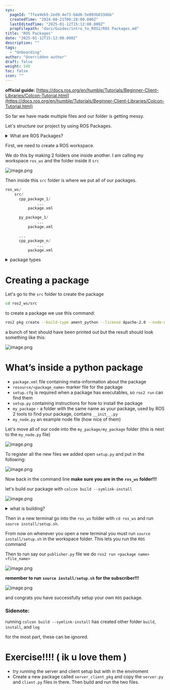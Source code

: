 ```yaml
---
sys:
  pageId: "7fea9eb5-2ed9-4e73-b6d6-5e093b833dbb"
  createdTime: "2024-08-21T00:28:00.000Z"
  lastEditedTime: "2025-01-12T15:12:00.000Z"
  propFilepath: "docs/Guides/intro_to_ROS2/ROS Packages.md"
title: "ROS Packages"
date: "2025-01-12T15:12:00.000Z"
description: ""
tags:
  - "Onboarding"
author: "Overridden author"
draft: false
weight: 145
toc: false
icon: ""
---
```


**official guide:** [https://docs.ros.org/en/humble/Tutorials/Beginner-Client-Libraries/Colcon-Tutorial.html](https://docs.ros.org/en/humble/Tutorials/Beginner-Client-Libraries/Colcon-Tutorial.html)

So far we have made multiple files and our folder is getting messy.

Let's structure our project by using ROS Packages.

<details>

<summary>What are ROS Packages?</summary>

ROS Packages are, as the name implies, packages of code that are highly sharable between ROS developers.

They consist of a folder, `package.xml` file, and source code

```python
      cpp_package_1/
		      ... imagine much code files here ..
          package.xml
```

</details>

First, we need to create a ROS workspace.

We do this by making 2 folders one inside another. I am calling my workspace `ros_ws` and the folder inside it `src`

![image.png](https://prod-files-secure.s3.us-west-2.amazonaws.com/d518164a-d88e-44d1-a4ee-3adb3bd8bce0/70706947-fd18-4537-a67b-e12946812d31/image.png?X-Amz-Algorithm=AWS4-HMAC-SHA256&X-Amz-Content-Sha256=UNSIGNED-PAYLOAD&X-Amz-Credential=ASIAZI2LB466SDNLFYQV%2F20250505%2Fus-west-2%2Fs3%2Faws4_request&X-Amz-Date=20250505T100959Z&X-Amz-Expires=3600&X-Amz-Security-Token=IQoJb3JpZ2luX2VjEIL%2F%2F%2F%2F%2F%2F%2F%2F%2F%2FwEaCXVzLXdlc3QtMiJHMEUCIC29EvtJFgmYGWNLWTS2oupvFl87pDhkNApTVLuA7lE4AiEAi0UZbPsztZMJ9kDuBccmFCeuNga2Y8RkzcDJoHtSfjMq%2FwMIKxAAGgw2Mzc0MjMxODM4MDUiDK%2Bscs17yHBNKL8BDyrcAzKscEHpzl4CeIcKYoZS8uqIZ17nuwbASNE6ADbVIJHGUDYdXcgW5j3HmvCY6ACvM%2FcUfyyDhWdENHxorS8R6Hi2NR5D%2F1wG3nJkoLFFYPCoLH80lGazHOURR5whMecWXG5B2jDPTClghcuQdkkkCWmjRA8mw7QLuyXGwQSHgwCKNSBBD3PeQaiQ2EK8Cp1HaIluU1C%2FPVedWUSsHZWl0llZWuXJ%2Bdc4%2BHH4OR5CpYxVss89PKGQIbOO2W8cWSME5t1y60Nftfe%2BmM%2FSkmc2pQ96W39l8Mo3RZmv7Uur4hHU2SEk0xYf6%2B73fo80gD5QE5ud3AxXQEbHnp1vdf8wde2kX%2BEVA%2FzslCQIrrij%2FY2pOQu10mfraCOZRW07X1KK84AcimGvyfjIlrmWQUVM67a2TMW%2BvUzhfSGLE2kjfaFtLsrgMitxxjgSrGJ1P5wZt0zsqNH2VHWjmBQPlEPV81z03f4rAtlVQ6%2BkNbN%2Fc8Vf%2Bw2gfl7uAfYQcI8QqVMe3pThVdKCwjk7IIXn6p3T5B4WQ1ZtnJseNCd%2FkKi8U%2FPoqsfLzNxfa94KfIlabGKclWS4YaItj%2BJQnqktVfzNyeXe1W1xIHVTWGslIa8Us7BjKrEhSABfDfJZvNynMLyX4sAGOqUBMhw6mr3ETNEK%2B5SGkY8iU2iJx0dYHQSb3ygkl9W772DDl5gHE9sShGDoLAEuVRSrQYI71VyzJbpgqNXDYaVZbFHNVh6NGeuDOOtF3O0mEi2PtIWV%2BeKziRGrpmENRlocd3zxpUmdjpNrLNVl%2FxevAgSIp1LFDSxkXrCMM4PvnOEyy7kfD21tlGBR3MDBESkdK9JoekdX3HvOAObytAE7xY8Ma8kU&X-Amz-Signature=7720fdecd1eaee781b00372bf2c21cadc6c57413aed79eedd70a4a9c2b0f9834&X-Amz-SignedHeaders=host&x-id=GetObject)

Then inside this `src` folder is where we put all of our packages.

```python
ros_ws/
    src/
      cpp_package_1/
		      ...
          package.xml

      py_package_1/
		      ...
          package.xml

      ...
      cpp_package_n/
		      ...
          package.xml

```

<details>

<summary>package types</summary>

packages can be either `C++` or python.

the intern file structure is different for each but for this guide we will stick to creating python packages

</details>

# Creating a package

Let's go to the `src` folder to create the package

```bash
cd ros2_ws/src
```

to create a package we use this command:

```bash
ros2 pkg create --build-type ament_python --license Apache-2.0 --node-name my_node my_package
```

a bunch of text should have been printed out but the result should look something like this:

![image.png](https://prod-files-secure.s3.us-west-2.amazonaws.com/d518164a-d88e-44d1-a4ee-3adb3bd8bce0/e6cf1e3f-8512-4a3e-b131-079f800bf3e8/image.png?X-Amz-Algorithm=AWS4-HMAC-SHA256&X-Amz-Content-Sha256=UNSIGNED-PAYLOAD&X-Amz-Credential=ASIAZI2LB466SDNLFYQV%2F20250505%2Fus-west-2%2Fs3%2Faws4_request&X-Amz-Date=20250505T100959Z&X-Amz-Expires=3600&X-Amz-Security-Token=IQoJb3JpZ2luX2VjEIL%2F%2F%2F%2F%2F%2F%2F%2F%2F%2FwEaCXVzLXdlc3QtMiJHMEUCIC29EvtJFgmYGWNLWTS2oupvFl87pDhkNApTVLuA7lE4AiEAi0UZbPsztZMJ9kDuBccmFCeuNga2Y8RkzcDJoHtSfjMq%2FwMIKxAAGgw2Mzc0MjMxODM4MDUiDK%2Bscs17yHBNKL8BDyrcAzKscEHpzl4CeIcKYoZS8uqIZ17nuwbASNE6ADbVIJHGUDYdXcgW5j3HmvCY6ACvM%2FcUfyyDhWdENHxorS8R6Hi2NR5D%2F1wG3nJkoLFFYPCoLH80lGazHOURR5whMecWXG5B2jDPTClghcuQdkkkCWmjRA8mw7QLuyXGwQSHgwCKNSBBD3PeQaiQ2EK8Cp1HaIluU1C%2FPVedWUSsHZWl0llZWuXJ%2Bdc4%2BHH4OR5CpYxVss89PKGQIbOO2W8cWSME5t1y60Nftfe%2BmM%2FSkmc2pQ96W39l8Mo3RZmv7Uur4hHU2SEk0xYf6%2B73fo80gD5QE5ud3AxXQEbHnp1vdf8wde2kX%2BEVA%2FzslCQIrrij%2FY2pOQu10mfraCOZRW07X1KK84AcimGvyfjIlrmWQUVM67a2TMW%2BvUzhfSGLE2kjfaFtLsrgMitxxjgSrGJ1P5wZt0zsqNH2VHWjmBQPlEPV81z03f4rAtlVQ6%2BkNbN%2Fc8Vf%2Bw2gfl7uAfYQcI8QqVMe3pThVdKCwjk7IIXn6p3T5B4WQ1ZtnJseNCd%2FkKi8U%2FPoqsfLzNxfa94KfIlabGKclWS4YaItj%2BJQnqktVfzNyeXe1W1xIHVTWGslIa8Us7BjKrEhSABfDfJZvNynMLyX4sAGOqUBMhw6mr3ETNEK%2B5SGkY8iU2iJx0dYHQSb3ygkl9W772DDl5gHE9sShGDoLAEuVRSrQYI71VyzJbpgqNXDYaVZbFHNVh6NGeuDOOtF3O0mEi2PtIWV%2BeKziRGrpmENRlocd3zxpUmdjpNrLNVl%2FxevAgSIp1LFDSxkXrCMM4PvnOEyy7kfD21tlGBR3MDBESkdK9JoekdX3HvOAObytAE7xY8Ma8kU&X-Amz-Signature=cd8df72aefb13896368435b73e26417ef251f8bc8a7367dc87e82a95fd3a1539&X-Amz-SignedHeaders=host&x-id=GetObject)

# What’s inside a python package

- `package.xml` file containing meta-information about the package
- `resource/<package_name>` marker file for the package
- `setup.cfg` is required when a package has executables, so `ros2 run` can find them
- `setup.py` containing instructions for how to install the package
- `my_package` - a folder with the same name as your package, used by ROS 2 tools to find your package, contains `__init__.py`
- `my_node.py` an example node file (how nice of them)

Let's move all of our code into the `my_package/my_package` folder (this is next to the `my_node.py` file)

![image.png](https://prod-files-secure.s3.us-west-2.amazonaws.com/d518164a-d88e-44d1-a4ee-3adb3bd8bce0/9ce58f11-0da9-4d3e-b86d-506a9685d378/image.png?X-Amz-Algorithm=AWS4-HMAC-SHA256&X-Amz-Content-Sha256=UNSIGNED-PAYLOAD&X-Amz-Credential=ASIAZI2LB466SDNLFYQV%2F20250505%2Fus-west-2%2Fs3%2Faws4_request&X-Amz-Date=20250505T100959Z&X-Amz-Expires=3600&X-Amz-Security-Token=IQoJb3JpZ2luX2VjEIL%2F%2F%2F%2F%2F%2F%2F%2F%2F%2FwEaCXVzLXdlc3QtMiJHMEUCIC29EvtJFgmYGWNLWTS2oupvFl87pDhkNApTVLuA7lE4AiEAi0UZbPsztZMJ9kDuBccmFCeuNga2Y8RkzcDJoHtSfjMq%2FwMIKxAAGgw2Mzc0MjMxODM4MDUiDK%2Bscs17yHBNKL8BDyrcAzKscEHpzl4CeIcKYoZS8uqIZ17nuwbASNE6ADbVIJHGUDYdXcgW5j3HmvCY6ACvM%2FcUfyyDhWdENHxorS8R6Hi2NR5D%2F1wG3nJkoLFFYPCoLH80lGazHOURR5whMecWXG5B2jDPTClghcuQdkkkCWmjRA8mw7QLuyXGwQSHgwCKNSBBD3PeQaiQ2EK8Cp1HaIluU1C%2FPVedWUSsHZWl0llZWuXJ%2Bdc4%2BHH4OR5CpYxVss89PKGQIbOO2W8cWSME5t1y60Nftfe%2BmM%2FSkmc2pQ96W39l8Mo3RZmv7Uur4hHU2SEk0xYf6%2B73fo80gD5QE5ud3AxXQEbHnp1vdf8wde2kX%2BEVA%2FzslCQIrrij%2FY2pOQu10mfraCOZRW07X1KK84AcimGvyfjIlrmWQUVM67a2TMW%2BvUzhfSGLE2kjfaFtLsrgMitxxjgSrGJ1P5wZt0zsqNH2VHWjmBQPlEPV81z03f4rAtlVQ6%2BkNbN%2Fc8Vf%2Bw2gfl7uAfYQcI8QqVMe3pThVdKCwjk7IIXn6p3T5B4WQ1ZtnJseNCd%2FkKi8U%2FPoqsfLzNxfa94KfIlabGKclWS4YaItj%2BJQnqktVfzNyeXe1W1xIHVTWGslIa8Us7BjKrEhSABfDfJZvNynMLyX4sAGOqUBMhw6mr3ETNEK%2B5SGkY8iU2iJx0dYHQSb3ygkl9W772DDl5gHE9sShGDoLAEuVRSrQYI71VyzJbpgqNXDYaVZbFHNVh6NGeuDOOtF3O0mEi2PtIWV%2BeKziRGrpmENRlocd3zxpUmdjpNrLNVl%2FxevAgSIp1LFDSxkXrCMM4PvnOEyy7kfD21tlGBR3MDBESkdK9JoekdX3HvOAObytAE7xY8Ma8kU&X-Amz-Signature=43e9f13e69f1c56a0d23ac2d86ee5f0b4953edd070ec5d4bbffdc626ba3717e4&X-Amz-SignedHeaders=host&x-id=GetObject)

To register all the new files we added open `setup.py` and put in the following:

![image.png](https://prod-files-secure.s3.us-west-2.amazonaws.com/d518164a-d88e-44d1-a4ee-3adb3bd8bce0/1cd7c262-4cae-4496-9d75-c178537d24a2/image.png?X-Amz-Algorithm=AWS4-HMAC-SHA256&X-Amz-Content-Sha256=UNSIGNED-PAYLOAD&X-Amz-Credential=ASIAZI2LB466SDNLFYQV%2F20250505%2Fus-west-2%2Fs3%2Faws4_request&X-Amz-Date=20250505T100959Z&X-Amz-Expires=3600&X-Amz-Security-Token=IQoJb3JpZ2luX2VjEIL%2F%2F%2F%2F%2F%2F%2F%2F%2F%2FwEaCXVzLXdlc3QtMiJHMEUCIC29EvtJFgmYGWNLWTS2oupvFl87pDhkNApTVLuA7lE4AiEAi0UZbPsztZMJ9kDuBccmFCeuNga2Y8RkzcDJoHtSfjMq%2FwMIKxAAGgw2Mzc0MjMxODM4MDUiDK%2Bscs17yHBNKL8BDyrcAzKscEHpzl4CeIcKYoZS8uqIZ17nuwbASNE6ADbVIJHGUDYdXcgW5j3HmvCY6ACvM%2FcUfyyDhWdENHxorS8R6Hi2NR5D%2F1wG3nJkoLFFYPCoLH80lGazHOURR5whMecWXG5B2jDPTClghcuQdkkkCWmjRA8mw7QLuyXGwQSHgwCKNSBBD3PeQaiQ2EK8Cp1HaIluU1C%2FPVedWUSsHZWl0llZWuXJ%2Bdc4%2BHH4OR5CpYxVss89PKGQIbOO2W8cWSME5t1y60Nftfe%2BmM%2FSkmc2pQ96W39l8Mo3RZmv7Uur4hHU2SEk0xYf6%2B73fo80gD5QE5ud3AxXQEbHnp1vdf8wde2kX%2BEVA%2FzslCQIrrij%2FY2pOQu10mfraCOZRW07X1KK84AcimGvyfjIlrmWQUVM67a2TMW%2BvUzhfSGLE2kjfaFtLsrgMitxxjgSrGJ1P5wZt0zsqNH2VHWjmBQPlEPV81z03f4rAtlVQ6%2BkNbN%2Fc8Vf%2Bw2gfl7uAfYQcI8QqVMe3pThVdKCwjk7IIXn6p3T5B4WQ1ZtnJseNCd%2FkKi8U%2FPoqsfLzNxfa94KfIlabGKclWS4YaItj%2BJQnqktVfzNyeXe1W1xIHVTWGslIa8Us7BjKrEhSABfDfJZvNynMLyX4sAGOqUBMhw6mr3ETNEK%2B5SGkY8iU2iJx0dYHQSb3ygkl9W772DDl5gHE9sShGDoLAEuVRSrQYI71VyzJbpgqNXDYaVZbFHNVh6NGeuDOOtF3O0mEi2PtIWV%2BeKziRGrpmENRlocd3zxpUmdjpNrLNVl%2FxevAgSIp1LFDSxkXrCMM4PvnOEyy7kfD21tlGBR3MDBESkdK9JoekdX3HvOAObytAE7xY8Ma8kU&X-Amz-Signature=b866a9ed4c4456b8723602a952f2adc509f0372d62adf068fe7b17365aeeaf23&X-Amz-SignedHeaders=host&x-id=GetObject)

Now back in the command line **make sure you are in the** **`ros_ws`** **folder!!!**

let's build our package with `colcon build --symlink-install`

![image.png](https://prod-files-secure.s3.us-west-2.amazonaws.com/d518164a-d88e-44d1-a4ee-3adb3bd8bce0/2f2a0d27-b173-48fd-b189-5f5c0ce65619/image.png?X-Amz-Algorithm=AWS4-HMAC-SHA256&X-Amz-Content-Sha256=UNSIGNED-PAYLOAD&X-Amz-Credential=ASIAZI2LB466SDNLFYQV%2F20250505%2Fus-west-2%2Fs3%2Faws4_request&X-Amz-Date=20250505T100959Z&X-Amz-Expires=3600&X-Amz-Security-Token=IQoJb3JpZ2luX2VjEIL%2F%2F%2F%2F%2F%2F%2F%2F%2F%2FwEaCXVzLXdlc3QtMiJHMEUCIC29EvtJFgmYGWNLWTS2oupvFl87pDhkNApTVLuA7lE4AiEAi0UZbPsztZMJ9kDuBccmFCeuNga2Y8RkzcDJoHtSfjMq%2FwMIKxAAGgw2Mzc0MjMxODM4MDUiDK%2Bscs17yHBNKL8BDyrcAzKscEHpzl4CeIcKYoZS8uqIZ17nuwbASNE6ADbVIJHGUDYdXcgW5j3HmvCY6ACvM%2FcUfyyDhWdENHxorS8R6Hi2NR5D%2F1wG3nJkoLFFYPCoLH80lGazHOURR5whMecWXG5B2jDPTClghcuQdkkkCWmjRA8mw7QLuyXGwQSHgwCKNSBBD3PeQaiQ2EK8Cp1HaIluU1C%2FPVedWUSsHZWl0llZWuXJ%2Bdc4%2BHH4OR5CpYxVss89PKGQIbOO2W8cWSME5t1y60Nftfe%2BmM%2FSkmc2pQ96W39l8Mo3RZmv7Uur4hHU2SEk0xYf6%2B73fo80gD5QE5ud3AxXQEbHnp1vdf8wde2kX%2BEVA%2FzslCQIrrij%2FY2pOQu10mfraCOZRW07X1KK84AcimGvyfjIlrmWQUVM67a2TMW%2BvUzhfSGLE2kjfaFtLsrgMitxxjgSrGJ1P5wZt0zsqNH2VHWjmBQPlEPV81z03f4rAtlVQ6%2BkNbN%2Fc8Vf%2Bw2gfl7uAfYQcI8QqVMe3pThVdKCwjk7IIXn6p3T5B4WQ1ZtnJseNCd%2FkKi8U%2FPoqsfLzNxfa94KfIlabGKclWS4YaItj%2BJQnqktVfzNyeXe1W1xIHVTWGslIa8Us7BjKrEhSABfDfJZvNynMLyX4sAGOqUBMhw6mr3ETNEK%2B5SGkY8iU2iJx0dYHQSb3ygkl9W772DDl5gHE9sShGDoLAEuVRSrQYI71VyzJbpgqNXDYaVZbFHNVh6NGeuDOOtF3O0mEi2PtIWV%2BeKziRGrpmENRlocd3zxpUmdjpNrLNVl%2FxevAgSIp1LFDSxkXrCMM4PvnOEyy7kfD21tlGBR3MDBESkdK9JoekdX3HvOAObytAE7xY8Ma8kU&X-Amz-Signature=1c261fe0a86d171d711dc63a6b2d3d2f70e919cb5bbcd561d8eedc7e276e0a17&X-Amz-SignedHeaders=host&x-id=GetObject)

<details>

<summary>what is building?</summary>

if you are a CS major at Rose-Hulman you will learn the answer to this in CSSE132

but TLDR; is it combines all the code files into one program that can be run easily 

</details>

Then in a new terminal go into the `ros_ws` folder with `cd ros_ws` and run `source install/setup.sh`. 

From now on whenever you open a new terminal you must run `source install/setup.sh` in the workspace folder. This lets you run the `ROS` command

Then to run say our `publisher.py` file we do `ros2 run <package name> <file_name>`

![image.png](https://prod-files-secure.s3.us-west-2.amazonaws.com/d518164a-d88e-44d1-a4ee-3adb3bd8bce0/4f4b1219-3a44-4632-aa0a-ce3471699f59/image.png?X-Amz-Algorithm=AWS4-HMAC-SHA256&X-Amz-Content-Sha256=UNSIGNED-PAYLOAD&X-Amz-Credential=ASIAZI2LB466SDNLFYQV%2F20250505%2Fus-west-2%2Fs3%2Faws4_request&X-Amz-Date=20250505T100959Z&X-Amz-Expires=3600&X-Amz-Security-Token=IQoJb3JpZ2luX2VjEIL%2F%2F%2F%2F%2F%2F%2F%2F%2F%2FwEaCXVzLXdlc3QtMiJHMEUCIC29EvtJFgmYGWNLWTS2oupvFl87pDhkNApTVLuA7lE4AiEAi0UZbPsztZMJ9kDuBccmFCeuNga2Y8RkzcDJoHtSfjMq%2FwMIKxAAGgw2Mzc0MjMxODM4MDUiDK%2Bscs17yHBNKL8BDyrcAzKscEHpzl4CeIcKYoZS8uqIZ17nuwbASNE6ADbVIJHGUDYdXcgW5j3HmvCY6ACvM%2FcUfyyDhWdENHxorS8R6Hi2NR5D%2F1wG3nJkoLFFYPCoLH80lGazHOURR5whMecWXG5B2jDPTClghcuQdkkkCWmjRA8mw7QLuyXGwQSHgwCKNSBBD3PeQaiQ2EK8Cp1HaIluU1C%2FPVedWUSsHZWl0llZWuXJ%2Bdc4%2BHH4OR5CpYxVss89PKGQIbOO2W8cWSME5t1y60Nftfe%2BmM%2FSkmc2pQ96W39l8Mo3RZmv7Uur4hHU2SEk0xYf6%2B73fo80gD5QE5ud3AxXQEbHnp1vdf8wde2kX%2BEVA%2FzslCQIrrij%2FY2pOQu10mfraCOZRW07X1KK84AcimGvyfjIlrmWQUVM67a2TMW%2BvUzhfSGLE2kjfaFtLsrgMitxxjgSrGJ1P5wZt0zsqNH2VHWjmBQPlEPV81z03f4rAtlVQ6%2BkNbN%2Fc8Vf%2Bw2gfl7uAfYQcI8QqVMe3pThVdKCwjk7IIXn6p3T5B4WQ1ZtnJseNCd%2FkKi8U%2FPoqsfLzNxfa94KfIlabGKclWS4YaItj%2BJQnqktVfzNyeXe1W1xIHVTWGslIa8Us7BjKrEhSABfDfJZvNynMLyX4sAGOqUBMhw6mr3ETNEK%2B5SGkY8iU2iJx0dYHQSb3ygkl9W772DDl5gHE9sShGDoLAEuVRSrQYI71VyzJbpgqNXDYaVZbFHNVh6NGeuDOOtF3O0mEi2PtIWV%2BeKziRGrpmENRlocd3zxpUmdjpNrLNVl%2FxevAgSIp1LFDSxkXrCMM4PvnOEyy7kfD21tlGBR3MDBESkdK9JoekdX3HvOAObytAE7xY8Ma8kU&X-Amz-Signature=ff80b3a06278114688c3ae5b81a5577324f5111b1687fd31d9b11317aa762a34&X-Amz-SignedHeaders=host&x-id=GetObject)

**remember to run** **`source install/setup.sh`** **for the subscriber!!!**

![image.png](https://prod-files-secure.s3.us-west-2.amazonaws.com/d518164a-d88e-44d1-a4ee-3adb3bd8bce0/02121119-dad4-49ec-8356-c956108b4243/image.png?X-Amz-Algorithm=AWS4-HMAC-SHA256&X-Amz-Content-Sha256=UNSIGNED-PAYLOAD&X-Amz-Credential=ASIAZI2LB466SDNLFYQV%2F20250505%2Fus-west-2%2Fs3%2Faws4_request&X-Amz-Date=20250505T100959Z&X-Amz-Expires=3600&X-Amz-Security-Token=IQoJb3JpZ2luX2VjEIL%2F%2F%2F%2F%2F%2F%2F%2F%2F%2FwEaCXVzLXdlc3QtMiJHMEUCIC29EvtJFgmYGWNLWTS2oupvFl87pDhkNApTVLuA7lE4AiEAi0UZbPsztZMJ9kDuBccmFCeuNga2Y8RkzcDJoHtSfjMq%2FwMIKxAAGgw2Mzc0MjMxODM4MDUiDK%2Bscs17yHBNKL8BDyrcAzKscEHpzl4CeIcKYoZS8uqIZ17nuwbASNE6ADbVIJHGUDYdXcgW5j3HmvCY6ACvM%2FcUfyyDhWdENHxorS8R6Hi2NR5D%2F1wG3nJkoLFFYPCoLH80lGazHOURR5whMecWXG5B2jDPTClghcuQdkkkCWmjRA8mw7QLuyXGwQSHgwCKNSBBD3PeQaiQ2EK8Cp1HaIluU1C%2FPVedWUSsHZWl0llZWuXJ%2Bdc4%2BHH4OR5CpYxVss89PKGQIbOO2W8cWSME5t1y60Nftfe%2BmM%2FSkmc2pQ96W39l8Mo3RZmv7Uur4hHU2SEk0xYf6%2B73fo80gD5QE5ud3AxXQEbHnp1vdf8wde2kX%2BEVA%2FzslCQIrrij%2FY2pOQu10mfraCOZRW07X1KK84AcimGvyfjIlrmWQUVM67a2TMW%2BvUzhfSGLE2kjfaFtLsrgMitxxjgSrGJ1P5wZt0zsqNH2VHWjmBQPlEPV81z03f4rAtlVQ6%2BkNbN%2Fc8Vf%2Bw2gfl7uAfYQcI8QqVMe3pThVdKCwjk7IIXn6p3T5B4WQ1ZtnJseNCd%2FkKi8U%2FPoqsfLzNxfa94KfIlabGKclWS4YaItj%2BJQnqktVfzNyeXe1W1xIHVTWGslIa8Us7BjKrEhSABfDfJZvNynMLyX4sAGOqUBMhw6mr3ETNEK%2B5SGkY8iU2iJx0dYHQSb3ygkl9W772DDl5gHE9sShGDoLAEuVRSrQYI71VyzJbpgqNXDYaVZbFHNVh6NGeuDOOtF3O0mEi2PtIWV%2BeKziRGrpmENRlocd3zxpUmdjpNrLNVl%2FxevAgSIp1LFDSxkXrCMM4PvnOEyy7kfD21tlGBR3MDBESkdK9JoekdX3HvOAObytAE7xY8Ma8kU&X-Amz-Signature=97ea072666bae2476182316fc9bbf99aea069099a7315f5c5e2b29f74eb6c56f&X-Amz-SignedHeaders=host&x-id=GetObject)

and congrats you have successfully setup your own `ROS` package.

### Sidenote:

running `colcon build --symlink-install` has created other folder `build`, `install`, and `log`

for the most part, these can be ignored.

# Exercise!!!! ( ik u love them )

- try running the server and client setup but with in the enviroment
- Create a new package called `server_client_pkg` and copy the `server.py` and `client.py` files in there. Then build and run the two files.
